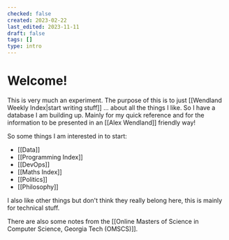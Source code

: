 ```yaml
---
checked: false
created: 2023-02-22
last_edited: 2023-11-11
draft: false
tags: []
type: intro
---
```

# Welcome!

This is very much an experiment. The purpose of this is to just [[Wendland Weekly Index|start writing stuff]] ... about all the things I like. So I have a database I am building up. Mainly for my quick reference and for the information to be presented in an [[Alex Wendland]] friendly way!

So some things I am interested in to start:
- [[Data]]
- [[Programming Index]]
- [[DevOps]]
- [[Maths Index]]
- [[Politics]]
- [[Philosophy]]

I also like other things but don't think they really belong here, this is mainly for technical stuff.

There are also some notes from the [[Online Masters of Science in Computer Science, Georgia Tech (OMSCS)]].

